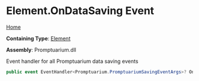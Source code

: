 # Element\.OnDataSaving Event

[Home](../../../README.md)

**Containing Type**: [Element](../README.md)

**Assembly**: Promptuarium\.dll

  
Event handler for all Promptuarium data saving events

```csharp
public event EventHandler<Promptuarium.PromptuariumSavingEventArgs>? OnDataSaving
```

